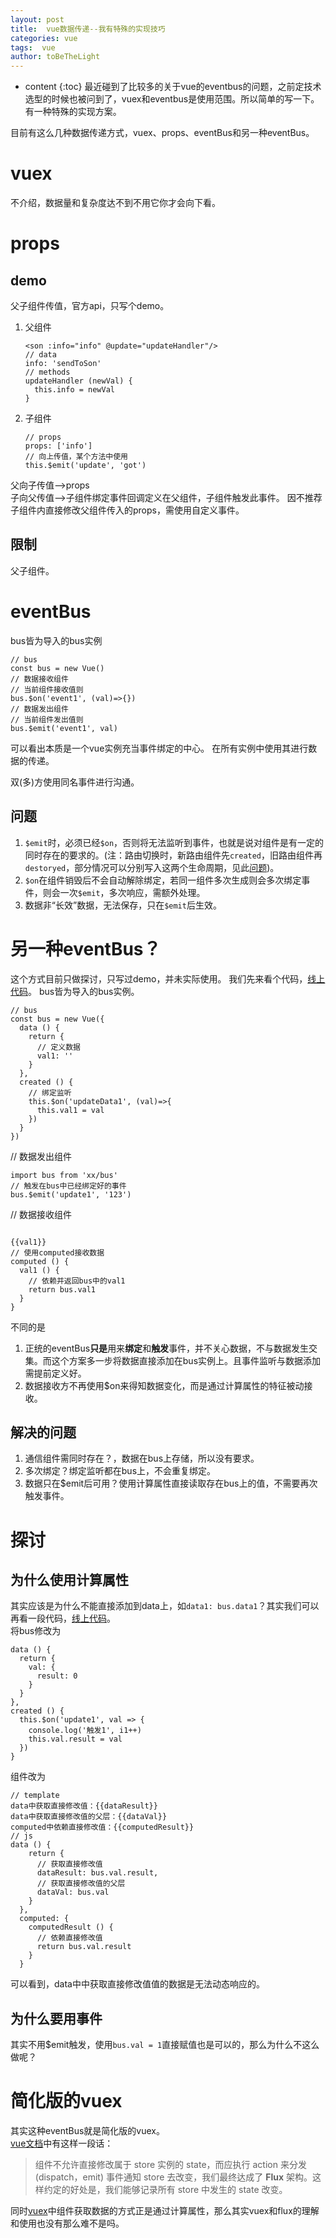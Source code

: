```yaml
---
layout: post
title:  vue数据传递--我有特殊的实现技巧
categories: vue
tags:  vue 
author: toBeTheLight
---
```


* content
{:toc}
最近碰到了比较多的关于vue的eventbus的问题，之前定技术选型的时候也被问到了，vuex和eventbus是使用范围。所以简单的写一下。有一种特殊的实现方案。





目前有这么几种数据传递方式，vuex、props、eventBus和另一种eventBus。

# vuex

不介绍，数据量和复杂度达不到不用它你才会向下看。

# props

## demo
父子组件传值，官方api，只写个demo。
1. 父组件

    ```
    <son :info="info" @update="updateHandler"/>
    // data
    info: 'sendToSon'
    // methods
    updateHandler (newVal) {
      this.info = newVal
    }
    ```

2. 子组件

    ```
    // props
    props: ['info']
    // 向上传值，某个方法中使用
    this.$emit('update', 'got')
    ```

父向子传值-->props  
子向父传值-->子组件绑定事件回调定义在父组件，子组件触发此事件。
因不推荐子组件内直接修改父组件传入的props，需使用自定义事件。

## 限制
父子组件。

# eventBus
bus皆为导入的bus实例
```
// bus
const bus = new Vue()
// 数据接收组件
// 当前组件接收值则
bus.$on('event1', (val)=>{})
// 数据发出组件
// 当前组件发出值则
bus.$emit('event1', val)
```
可以看出本质是一个vue实例充当事件绑定的中心。
在所有实例中使用其进行数据的传递。

双(多)方使用同名事件进行沟通。

## 问题
1. `$emit`时，必须已经`$on`，否则将无法监听到事件，也就是说对组件是有一定的同时存在的要求的。(注：路由切换时，新路由组件先`created`，旧路由组件再`destoryed`，部分情况可以分别写入这两个生命周期，见此[问题](https://segmentfault.com/q/1010000007879907/a-1020000007886896))。
2. `$on`在组件销毁后不会自动解除绑定，若同一组件多次生成则会多次绑定事件，则会一次`$emit`，多次响应，需额外处理。
3. 数据非“长效”数据，无法保存，只在`$emit`后生效。

# 另一种eventBus？
这个方式目前只做探讨，只写过demo，并未实际使用。
我们先来看个代码，[线上代码](https://jsfiddle.net/xgrjzsup/4780/)。
bus皆为导入的bus实例。
```
// bus
const bus = new Vue({
  data () {
    return {
      // 定义数据
      val1: ''
    }
  },
  created () {
    // 绑定监听
    this.$on('updateData1', (val)=>{
      this.val1 = val
    })
  }
})
```
// 数据发出组件
```
import bus from 'xx/bus'
// 触发在bus中已经绑定好的事件
bus.$emit('update1', '123')
```
// 数据接收组件
```

{{val1}}
// 使用computed接收数据
computed () {
  val1 () {
    // 依赖并返回bus中的val1
    return bus.val1
  }
}
```
不同的是
1. 正统的eventBus**只是**用来**绑定**和**触发**事件，并不关心数据，不与数据发生交集。而这个方案多一步将数据直接添加在bus实例上。且事件监听与数据添加需提前定义好。
2. 数据接收方不再使用$on来得知数据变化，而是通过计算属性的特征被动接收。

## 解决的问题
1. 通信组件需同时存在？，数据在bus上存储，所以没有要求。
2. 多次绑定？绑定监听都在bus上，不会重复绑定。
3. 数据只在$emit后可用？使用计算属性直接读取存在bus上的值，不需要再次触发事件。

# 探讨

## 为什么使用计算属性

其实应该是为什么不能直接添加到data上，如`data1: bus.data1`？其实我们可以再看一段代码，[线上代码](https://jsfiddle.net/xgrjzsup/4783/)。    
将bus修改为
```
data () {
  return {
    val: {
      result: 0
    }
  }
},
created () {
  this.$on('update1', val => {
    console.log('触发1', i1++)
    this.val.result = val
  })
}
```
组件改为
```
// template
data中获取直接修改值：{{dataResult}}
data中获取直接修改值的父层：{{dataVal}}
computed中依赖直接修改值：{{computedResult}}
// js
data () {
    return {
      // 获取直接修改值
      dataResult: bus.val.result,
      // 获取直接修改值的父层
      dataVal: bus.val
    }
  },
  computed: {
    computedResult () {
      // 依赖直接修改值
      return bus.val.result
    }
  }
```
可以看到，data中中获取直接修改值值的数据是无法动态响应的。

## 为什么要用事件

其实不用$emit触发，使用`bus.val = 1`直接赋值也是可以的，那么为什么不这么做呢？

# 简化版的vuex

其实这种eventBus就是简化版的vuex。  
[vue文档](https://cn.vuejs.org/v2/guide/state-management.html#简单状态管理起步使用)中有这样一段话：
> 组件不允许直接修改属于 store 实例的 state，而应执行 action 来分发 (dispatch，emit) 事件通知 store 去改变，我们最终达成了 **Flux** 架构。这样约定的好处是，我们能够记录所有 store 中发生的 state 改变。

同时[vuex](https://vuex.vuejs.org/zh-cn/state.html)中组件获取数据的方式正是通过计算属性，那么其实vuex和flux的理解和使用也没有那么难不是吗。

